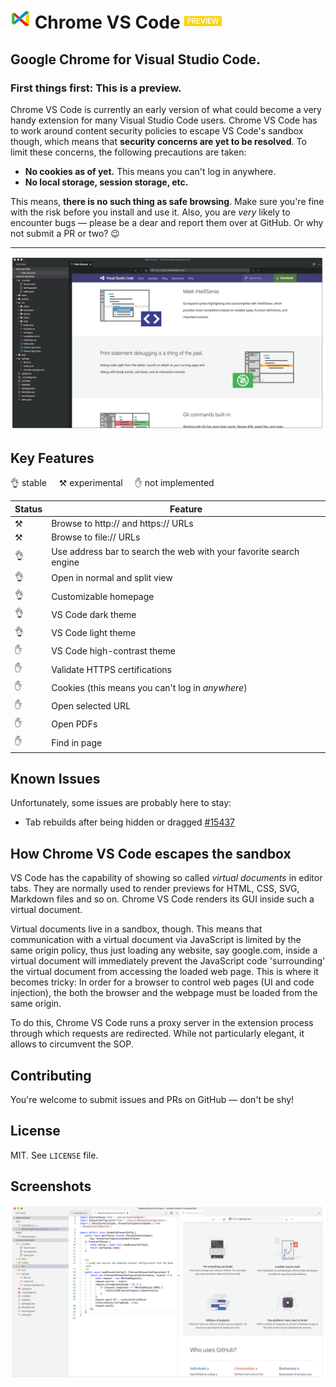 # ![](./out/src/static/logo-32x32.png) **Chrome VS Code** <small style="color: #fff; background: #fdd400; padding: .1em .4em; font-size: 0.4em; font-weight: 600; position: relative; top: -0.7em">PREVIEW</small>

## Google Chrome for Visual Studio Code.


### **First things first:** This is a preview.

Chrome VS Code is currently an early version of what could become a very handy extension for many Visual Studio Code users. Chrome VS Code has to work around content security policies to escape VS Code's sandbox though, which means that **security concerns are yet to be resolved**. To limit these concerns, the following precautions are taken:

- **No cookies as of yet.** This means you can't log in anywhere.
- **No local storage, session storage, etc.**

This means, **there is no such thing as safe browsing**. Make sure you're fine with the risk before you install and use it. Also, you are *very* likely to encounter bugs — please be a dear and report them over at GitHub. Or why not submit a PR or two? 😉 


____


![Screenshot](./out/src/static/screenshots/dark-theme-with-sidebar-001.png)


## Key Features

👌 stable &nbsp;&nbsp;&nbsp; ⚒ experimental &nbsp;&nbsp;&nbsp; ✋ not implemented

|	Status	 |	Feature
|------------|-
|	⚒		|	Browse to http:// and https:// URLs
|	⚒		|	Browse to file:// URLs
|	👌		 |	Use address bar to search the web with your favorite search engine
|	👌		 |	Open in normal and split view
|	👌		 |	Customizable homepage
|	👌		 |	VS Code dark theme
|	👌		 |	VS Code light theme
|	✋		 |	VS Code high-contrast theme
|	✋		|	Validate HTTPS certifications
|	✋		|	Cookies (this means you can't log in *anywhere*)
|	✋		|	Open selected URL
|	✋		|	Open PDFs
|	✋		|	Find in page


## Known Issues

Unfortunately, some issues are probably here to stay:

- Tab rebuilds after being hidden or dragged [#15437](https://github.com/Microsoft/vscode/issues/15437)


## How Chrome VS Code escapes the sandbox

VS Code has the capability of showing so called *virtual documents* in editor tabs. They are normally used to render previews for HTML, CSS, SVG, Markdown files and so on. Chrome VS Code renders its GUI inside such a virtual document.

Virtual documents live in a sandbox, though. This means that communication with a virtual document via JavaScript is limited by the same origin policy, thus just loading any website, say google.com, inside a virtual document will immediately prevent the JavaScript code 'surrounding' the virtual document from accessing the loaded web page. This is where it becomes tricky: In order for a browser to control web pages (UI and code injection), the both the browser and the webpage must be loaded from the same origin.

To do this, Chrome VS Code runs a proxy server in the extension process through which requests are redirected. While not particularly elegant, it allows to circumvent the SOP.



## Contributing

You're welcome to submit issues and PRs on GitHub — don't be shy!


## License

MIT. See `LICENSE` file.


## Screenshots

![Screenshot](./out/src/static/screenshots/light-theme-with-sidebar-001.png)
